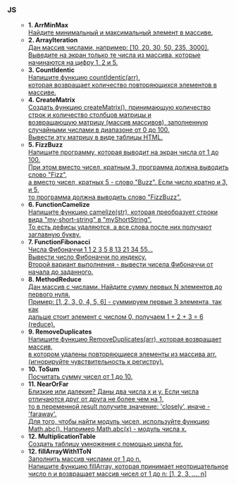 <h3>JS</h3>

<ol>
    <ul>
        <li><strong>1. ArrMinMax</strong><br>
            <a href="/ArrMinMax/main.js">
                Найдите минимальный и максимальный элемент в массиве.<br>
            </a>
        </li>
        <li><strong>2. ArrayIteration</strong><br>
            <a href="/ArrayIteration/main.js">
                Дан массив числами, например: [10, 20, 30, 50, 235, 3000].<br> 
                Выведите на экран только те числа из массива, которые начинаются на цифру 1, 2 и 5.<br>
            </a>
        </li>
        <li><strong>3. CountIdentic</strong><br>
            <a href="/CountIdentic/main.js">
                Напишите функцию countIdentic(arr),<br> 
                которая возвращает количество повторяющихся элементов в массиве.<br>
            </a>
        </li>
        <li><strong>4. CreateMatrix</strong><br>
            <a href="/CreateMatrix/main.js">
                Создать функцию createMatrix(), принимающую количество строк и количество столбцов матрицы и<br>
                возвращающую матрицу (массив массивов), заполненную случайными числами в диапазоне от 0 до 100.<br>
                Вывести эту матрицу в виде таблицы HTML.<br>
            </a>
        </li>
        <li><strong>5. FizzBuzz</strong><br>
            <a href="/FizzBuzz/main.js">
                Напишите программу, которая выводит на экран числа от 1 до 100. <br>
                При этом вместо чисел, кратным 3, программа должна выводить слово "Fizz",<br> 
                а вместо чисел, кратных 5 - слово "Buzz". Если число кратно и 3, и 5,<br> 
                то программа должна выводить слово "FizzBuzz".<br>
            </a>
        </li>
        <li><strong>6. FunctionCamelize</strong><br>
            <a href="/FunctionCamelize/main.js">
                Напишите функцию camelize(str), которая преобразует строки вида "my-short-string" в "myShortString".<br>
                То есть дефисы удаляются, а все слова после них получают заглавную букву.<br>
            </a>
        </li>
        <li><strong>7. FunctionFibonacci</strong><br>
            <a href="/FunctionFibonacci/main.js">
                Числа Фибоначчи 1 1 2 3 5 8 13 21 34 55...<br>
                Вывести число Фибоначчи по индексу.<br>
                Второй вариант выполнения - вывести чисела Фибоначчи от начала до заданного.<br>
            </a>
        </li>
        <li><strong>8. MethodReduce</strong><br>
            <a href="/MethodReduce/main.js">
                Дан массив с числами. Найдите сумму первых N элементов до первого нуля.<br>
                Пример: [1, 2, 3, 0, 4, 5, 6] - суммируем первые 3 элемента, так как<br> 
                дальше стоит элемент с числом 0, получаем 1 + 2 + 3 = 6 (reduce).<br>
            </a>
        </li>
        <li><strong>9. RemoveDuplicates</strong><br>
            <a href="/RemoveDuplicates/main.js">
                Напишите функцию RemoveDuplicates(arr), которая возвращает массив,<br> 
                в котором удалены повторяющиеся элементы из массива arr.<br>
                (игнорируйте чувствительность к регистру).<br>
            </a>
        </li>
        <li><strong>10. ToSum</strong><br>
            <a href="/ToSum/main.js">
                Посчитать сумму чисел от 1 до 10.<br>
            </a>
        </li>
        <li><strong>11. NearOrFar</strong><br>
            <a href="/NearOrFar/main.js">
                Близкие или далекие? Даны два числа x и y. Если числа отличаются друг от друга не более чем на 1,<br> 
                то в переменной result получите значение: 'closely', иначе - 'faraway'.<br> 
                Для того, чтобы найти модуль чисел, используйте функцию<br> 
                Math.abc(). Например Math.abc(x) - модуль числа x.<br>
            </a>
        </li>
        <li><strong>12. MultiplicationTable</strong><br>
            <a href="/MultiplicationTable/main.js">
                Создать таблицу умножения с помощью цикла for.<br>
            </a>
        </li>
        <li><strong>12. fillArrayWith1ToN</strong><br>
            <a href="/fillArrayWith1ToN/main.js">
                Заполнить массив числами от 1 до n.<br>
                Напишите функцию fillArray, которая принимает неотрицательное число n и возвращает массив чисел от 1 до n: [1, 2, 3, ..., n]<br>
            </a>
        </li>
    </ul>
</ol>
